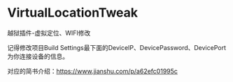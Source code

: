 # VirtualLocationTweak
越狱插件-虚拟定位、WIFI修改

记得修改项目Build Settings最下面的DeviceIP、DevicePassword、DevicePort为你连接设备的信息。

对应的简书介绍：https://www.jianshu.com/p/a62efc01995c
